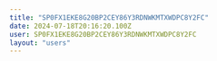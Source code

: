 ```yaml
---
title: "SP0FX1EKE8G20BP2CEY86Y3RDNWKMTXWDPC8Y2FC"
date: 2024-07-18T20:16:20.100Z
user: SP0FX1EKE8G20BP2CEY86Y3RDNWKMTXWDPC8Y2FC
layout: "users"
---
```

    